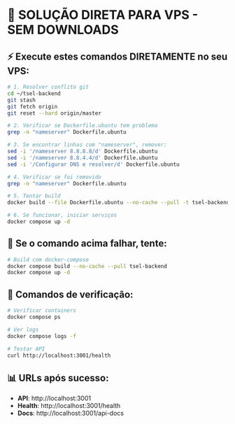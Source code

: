 # 🚀 SOLUÇÃO DIRETA PARA VPS - SEM DOWNLOADS

## ⚡ Execute estes comandos DIRETAMENTE no seu VPS:

```bash
# 1. Resolver conflito git
cd ~/tsel-backend
git stash
git fetch origin
git reset --hard origin/master

# 2. Verificar se Dockerfile.ubuntu tem problema
grep -n "nameserver" Dockerfile.ubuntu

# 3. Se encontrar linhas com "nameserver", remover:
sed -i '/nameserver 8.8.8.8/d' Dockerfile.ubuntu
sed -i '/nameserver 8.8.4.4/d' Dockerfile.ubuntu
sed -i '/Configurar DNS e resolver/d' Dockerfile.ubuntu

# 4. Verificar se foi removido
grep -n "nameserver" Dockerfile.ubuntu

# 5. Tentar build
docker build --file Dockerfile.ubuntu --no-cache --pull -t tsel-backend .

# 6. Se funcionar, iniciar serviços
docker compose up -d
```

## 🔧 Se o comando acima falhar, tente:

```bash
# Build com docker-compose
docker compose build --no-cache --pull tsel-backend
docker compose up -d
```

## 🎯 Comandos de verificação:

```bash
# Verificar containers
docker compose ps

# Ver logs
docker compose logs -f

# Testar API
curl http://localhost:3001/health
```

## 📊 URLs após sucesso:

- **API**: http://localhost:3001
- **Health**: http://localhost:3001/health
- **Docs**: http://localhost:3001/api-docs
